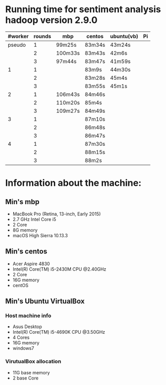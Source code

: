 # Running time for sentiment analysis hadoop version 2.9.0

| #worker | rounds | mbp     | centos | ubuntu(vb) | Pi |
|---------|--------|---------|--------|------------|----|
| pseudo  | 1      | 99m25s  | 83m34s | 43m24s     |    |
|         | 2      | 100m33s | 83m43s | 42m6s      |    |
|         | 3      | 97m44s  | 83m47s | 41m59s     |    |
| 1       | 1      |         | 83m9s  | 44m30s     |    |
|         | 2      |         | 83m28s | 45m4s      |    |
|         | 3      |         | 83m55s | 45m1s      |    |
| 2       | 1      | 106m43s | 84m46s |            |    |
|         | 2      | 110m20s | 85m4s  |            |    |
|         | 3      | 109m27s | 84m49s |            |    |
| 3       | 1      |         | 87m10s |            |    |
|         | 2      |         | 86m48s |            |    |
|         | 3      |         | 86m47s |            |    |
| 4       | 1      |         | 87m30s |            |    |
|         | 2      |         | 88m15s |            |    |
|         | 3      |         | 88m2s  |            |    |


# Information about the machine:


## Min's mbp

* MacBook Pro (Retina, 13-inch, Early 2015) 
* 2.7 GHz Intel Core i5
* 2 Core
* 8G memory
* macOS High Sierra 10.13.3

## Min's centos

* Acer Aspire 4830
* Intel(R) Core(TM) i5-2430M CPU @2.40GHz
* 2 Core
* 16G memory
* centOS 

## Min's Ubuntu VirtualBox

### Host machine info

* Asus Desktop
* Intel(R) Core(TM) i5-4690K CPU @3.50GHz
* 4 Cores
* 16G memory
* windows7

### VirutualBox allocation

* 11G base memory
* 2 base Core




